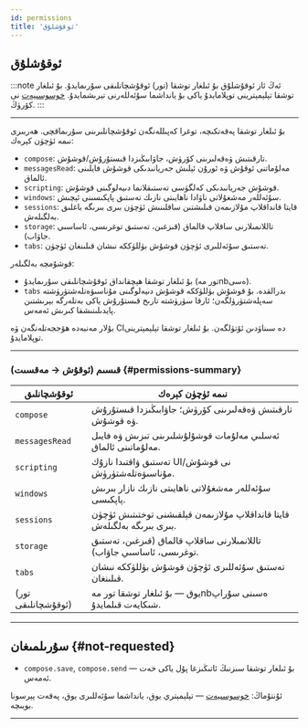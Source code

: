 ```yaml
---
id: permissions
title: 'ئوقۇشلۇق'
---
```


## ئوقۇشلۇق

:::note ئەڭ ئاز ئوقۇشلۇق
بۇ ئىلغار توشقا (تور) ئوقۇشچانلىقى سۇرىمايدۇ. بۇ ئىلغار توشقا تېلېمېترينى توپلامايدۇ ياكى بۇ يانداشما سۇئەللەرنى تېرىشمايدۇ. [خوسوسىيەت](privacy) نى كۆرۈڭ.
:::

---

بۇ ئىلغار توشقا پەقەتكىچە، توغرا كەپىللەنگەن ئوقۇشچانلىرىنى سۇرىماقچى. ھەربىرى نىمە ئۈچۈن كېرەك:

- `compose`: تارقىتىش ۋەقەلىرىنى كۆرۈش، جاۋابىڭىزدا قىستۇرۇش/قوشۇش.
- `messagesRead`: مەلۇماتنى ئوقۇش ۋە ئورۇن ئېلىش جەريانىدىكى قوشۇش فايلىنى ئالماق.
- `scripting`: قوشۇش جەريانىدىكى كەلگۈسى تەستىقلانما دىيەلوگىنى قوشۇش.
- `windows`: سۇئەللەر مەشغۇلاتى ناۋادا ناھايىتى نازىك تەستىق پاپكىسىنى ئېچىش.
- `sessions`: قايتا قانداقلاپ مۇلازىمەن قىلىشتىن ساقلىنىش ئۈچۈن بىرى بىرىگە باغلىق بەلگىلەش.
- `storage`: تاللانمىلارنى ساقلاپ قالماق (قىزغىن، تەستىق توغرىسى، ئاساسىي جاۋاب).
- `tabs`: تەستىق سۇئەللىرى ئۈچۈن قوشۇش بۈللۈككە نىشان قىلىنغان ئۈچۈن.

قوشۇمچە بەلگىلەر:

- بۇ ئىلغار توشقا ھېچقانداق ئوقۇشچانلىقى سۇرىمايدۇ (تور مەnbەسى).
- `tabs` بدرالقدە. بۇ قوشۇش بۈللۈككە قوشۇش دىيەلوگىنى مۇناسىۋەتلەشتۈرۈشتە سەپلەشتۈرۈلگەن؛ ئارقا سۈرۈشتە تارىخ قىستۇرۇش ياكى بەتلەرگە بېرىشتىن پايدىلىنىشقا كىرىش ئەمەس.

بۇلار مەنبەدە ھۆججەتلەنگەن ۋە CIدە سىناۋدىن ئۆتۈلگەن. بۇ ئىلغار توشقا تېلېمېترينى توپلامايدۇ.

---

### قىسىم (ئوقۇش → مەقسىت) {#permissions-summary}

| ئوقۇشچانلىق        | نىمە ئۈچۈن كېرەك                                                        |
| ------------------ | ----------------------------------------------------------------------- |
| `compose`          | تارقىتىش ۋەقەلىرىنى كۆرۈش؛ جاۋابىڭىزدا قىستۇرۇش ۋە قوشۇش.               |
| `messagesRead`     | ئەسلىي مەلۇمات قوشۇلۇشلىرىنى تىزىش ۋە فايىل مەلۇماتىنى ئالماق.          |
| `scripting`        | تەستىق ۋاقتىدا نازۇك UIنى قوشۇش/مۇناسىۋەتلەشتۈرۈش.                      |
| `windows`          | سۇئەللەر مەشغۇلاتى ناھايىتى نازىك نازار بىرىش پاپكىسى.                  |
| `sessions`         | قايتا قانداقلاپ مۇلازىمەن قېلقىشنى توختىتىش ئۈچۈن بىرى بىرىگە بەلگىلەش. |
| `storage`          | تاللانمىلارنى ساقلاپ قالماق (قىزغىن، تەستىق توغرىسى، ئاساسىي جاۋاب).    |
| `tabs`             | تەستىق سۇئەللىرى ئۈچۈن قوشۇش بۈللۈككە نىشان قىلىنغان.                   |
| (تور ئوقۇشچانلىقى) | يوق — بۇ ئىلغار توشقا تور مەnbەسىنى سۇراپ شىكايەت قىلمايدۇ.             |

---

## سۇرىلمىغان {#not-requested}

- `compose.save`, `compose.send` — بۇ ئىلغار توشقا سىزنىڭ ئاتىڭىزغا پۇل ياكى خەت ئەمەس.

ئۇنتۇماڭ: [خوسوسىيەت](privacy) — تېلېمېتري يوق، يانداشما سۇئەللىرى يوق، پەقەت پېرسونا بويىچە.

---
